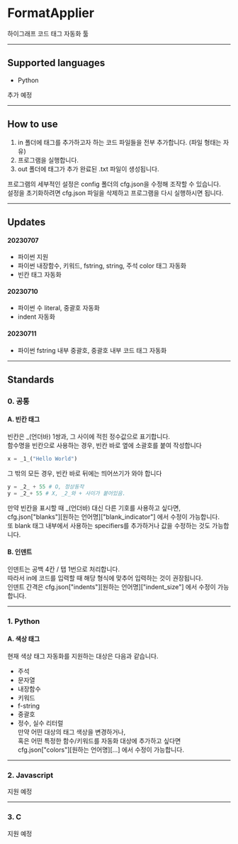 # FormatApplier
하이그래프 코드 태그 자동화 툴  

---  

## Supported languages
* Python  
  
추가 예정  

---  

## How to use
1. in 폴더에 태그를 추가하고자 하는 코드 파일들을 전부 추가합니다. (파일 형태는 자유)  
2. 프로그램을 실행합니다.  
3. out 폴더에 태그가 추가 완료된 .txt 파일이 생성됩니다.  
  
프로그램의 세부적인 설정은 config 폴더의 cfg.json을 수정해 조작할 수 있습니다.  
설정을 초기화하려면 cfg.json 파일을 삭제하고 프로그램을 다시 실행하시면 됩니다.  

---  

## Updates
#### 20230707  
* 파이썬 지원  
* 파이썬 내장함수, 키워드, fstring, string, 주석 color 태그 자동화  
* 빈칸 태그 자동화  
#### 20230710
* 파이썬 수 literal, 중괄호 자동화
* indent 자동화
#### 20230711
* 파이썬 fstring 내부 중괄호, 중괄호 내부 코드 태그 자동화

---  

## Standards
### 0. 공통
#### A. 빈칸 태그
빈칸은 _(언더바) 1쌍과, 그 사이에 적힌 정수값으로 표기합니다.  
함수명을 빈칸으로 사용하는 경우, 빈칸 바로 옆에 소괄호를 붙여 작성합니다  
```python
x = _1_("Hello World")
```  
그 밖의 모든 경우, 빈칸 바로 뒤에는 띄어쓰기가 와야 합니다  
```python
y = _2_ + 55 # O, 정상동작
y = _2_+ 55 # X, _2_와 + 사이가 붙어있음.
```
만약 빈칸을 표시할 때 _(언더바) 대신 다른 기호를 사용하고 싶다면,  
cfg.json["blanks"][원하는 언어명]["blank_indicator"] 에서 수정이 가능합니다.  
또 blank 태그 내부에서 사용하는 specifiers를 추가하거나 값을 수정하는 것도 가능합니다.  

#### B. 인덴트
인덴트는 공백 4칸 / 탭 1번으로 처리합니다.  
따라서 in에 코드를 입력할 때 해당 형식에 맞추어 입력하는 것이 권장됩니다.  
인덴트 간격은 cfg.json["indents"][원하는 언어명]["indent_size"] 에서 수정이 가능합니다.  

---  

### 1. Python
#### A. 색상 태그
현재 색상 태그 자동화를 지원하는 대상은 다음과 같습니다.  
* 주석
* 문자열
* 내장함수
* 키워드
* f-string
* 중괄호
* 정수, 실수 리터럴  
만약 어떤 대상의 태그 색상을 변경하거나,  
혹은 어떤 특정한 함수/키워드를 자동화 대상에 추가하고 싶다면  
cfg.json["colors"][원하는 언어명][...] 에서 수정이 가능합니다.  

---  

### 2. Javascript
지원 예정

---  

### 3. C
지원 예정
  


